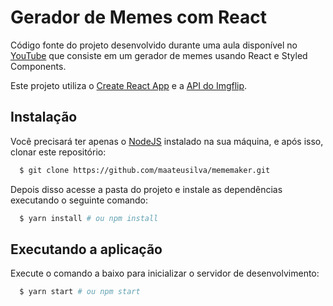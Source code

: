 # Gerador de Memes com React

Código fonte do projeto desenvolvido durante uma aula disponível no [YouTube](https://youtu.be/Yajip86C8sg) que consiste em um gerador de memes usando React e Styled Components.

Este projeto utiliza o [Create React App](https://github.com/facebook/create-react-app) e a [API do Imgflip](https://api.imgflip.com/).

## Instalação

Você precisará ter apenas o [NodeJS](https://nodejs.org) instalado na sua máquina, e após isso, clonar este repositório:
```sh
  $ git clone https://github.com/maateusilva/mememaker.git
```

Depois disso acesse a pasta do projeto e instale as dependências executando o seguinte comando:
```sh
  $ yarn install # ou npm install
```

## Executando a aplicação

Execute o comando a baixo para inicializar o servidor de desenvolvimento:
```sh
  $ yarn start # ou npm start
```
